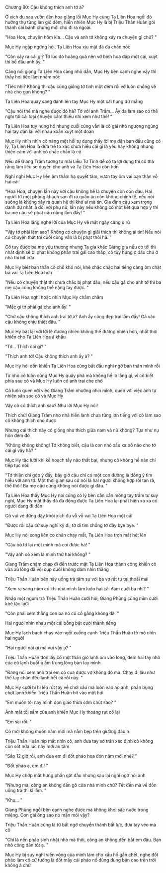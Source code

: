 




Chương 80: Cậu không thích anh tớ à?

Ở xích đu sau vườn đèn hoa giăng lối Mục Hy cùng Tạ Liên Hoa ngồi đó hưởng thụ từng làn gió đêm, hiển nhiên Mục Hy là bị Triệu Thần Huân gói thành cái bánh chưng mới cho đi ra ngoài.

"Hoa Hoa, chuyện hôm kia... Cậu và anh tớ không xảy ra chuyện gì chứ? "

Mục Hy ngập ngừng hỏi, Tạ Liên Hoa xịu mặt đá đá chân nói:

"Còn xảy ra cái gì? Tớ lúc đó hoảng quá nên vớ bình hoa đập một cái, xuýt thì bể đầu anh ấy. "

Càng nói giọng Tạ Liên Hoa càng nhỏ dần, Mục Hy bên cạnh nghe vậy thì thấy hơi tiếc lẩm nhẩm nói:

"Tiếc nhỉ? Không thì cậu cũng giống tớ tình một đêm rồi vớ luôn chồng về nhà cho gọn không? "

Tạ Liên Hoa quay sang đánh lên tay Mục Hy một cái hung dữ mắng

"Cậu nói thế mà nghe được đó hả? Tớ với anh Trầm... Ây da làm sao có thể nghĩ tới cái loại chuyện cấm thiếu nhi xem như thế! "

Tạ Liên Hoa tuy hùng hổ nhưng cuối cùng vẫn là cô gái nhỏ ngượng ngùng hai tay đan lại với nhau xoắn xuýt một đoàn

Mục Hy nhìn nhìn cô nàng một hồi tự dưng thấy lời mẹ dặn ban đầu cũng có lý, Tạ Liên Hoa là đứa trẻ to xác chưa hiểu cái gì là yêu hay không nhưng thiện cảm với anh cô chắc chắn là có

Nếu để Giang Trầm tương tư mãi Liễu Tư Tình để cô ta lợi dụng thì cô thà rằng làm liều se duyên cho anh và Tạ Liên Hoa còn hơn

Nghĩ nghĩ Mục Hy liền âm thầm hạ quyết tâm, vươn tay ôm vai bạn thân vỗ hai cái

"Hoa Hoa, chuyện lần này với cậu không hề là chuyện cỏn con đâu. Hai người từ một phòng khách sạn đi ra quần áo còn không chỉnh tề, nếu nói suông là không xảy ra quan hệ thì khó ai mà tin. Gia đình cậu xem trọng danh dự nhất là đối với phụ nữ, lần này nếu không có một kết quả hợp ý thì ba mẹ cậu sẽ phạt cậu nặng lắm đấy! "


Tạ Liên Hoa lắng nghe lời của Mục Hy vẻ mặt ngày càng ủ rũ

"Vậy tớ phải làm sao? Không có chuyện gì giải thích thì không ai tin! Nếu nói có chuyện thật thì cuối cùng vẫn là bị phạt thôi hà. "

Cô tuy được ba mẹ yêu thương nhưng Tạ gia khác Giang gia nếu có tội thì nhất định sẽ bị phạt không phân trai gái cao thấp, cô tùy hứng ở đâu chứ ở nhà thì bít cửa

Mục Hy biết bạn thân có chỗ khó nói, khẽ chậc chậc hai tiếng càng ôm chặt bả vai Tạ Liên Hoa hơn

"Nếu có chuyện thật thì chưa chắc bị phạt đâu, nếu cậu gả cho anh tớ thì ba mẹ cậu cũng không thể nặng tay được. "

Tạ Liên Hoa nghi hoặc nhìn Mục Hy chằm chằm

"Mắc gì tớ phải gả cho anh ấy! "

"Chứ cậu không thích anh trai tớ à? Anh ấy cũng đẹp trai lắm đấy! Gả vào cậu không chịu thiệt đâu. "

Mục Hy bật lại với lời lẽ đương nhiên không thể đương nhiên hơn, nhất thời khiến cho Tạ Liên Hoa á khẩu

"Tớ... Thích cái gì? "

"Thích anh tớ! Cậu không thích anh ấy à? "

Mục Hy hỏi dồn khiến Tạ Liên Hoa cũng bắt đầu nghi ngờ bản thân mình rồi

Từ nhỏ cô luôn cùng Mục Hy quậy phá mà không hề lo lắng gì, vì cô biết phía sau cô và Mục Hy luôn có anh trai che chở

Cô luôn quen với việc Giang Trầm nhường nhịn mình, quen với việc anh tự nhiên săn sóc cô và Mục Hy

Vậy cô có thích anh sao? Như lời Mục Hy nói!

Thích chứ! Giang Trầm nho nhã hiền lành chưa từng lớn tiếng với cô làm sao cô không thích cho được

Nhưng cái thích này có giống như thích giữa nam và nữ không? Tựa như nụ hôn đêm đó

"Không không không! Tớ không biết, cậu là con nhỏ xấu xa bổ não cho tớ cái gì vậy hả? "

Mục Hy tặc lưỡi khi kế hoạch tẩy não thất bại, nhưng cô không hề nản chí tiếp tục nói:


"Tớ thiện chí góp ý đấy, bây giờ cậu chỉ có một con đường là đồng ý tìm hiểu với anh tớ. Một thời gian sau cứ nói là hai người không hợp rồi tan rã, thế thôi! Ba mẹ cậu cũng không nói được gì đâu. "

Tạ Liên Hoa thấy Mục Hy nói cũng có lý bèn cắn cắn móng tay trầm tư suy nghĩ, Mục Hy mắt thấy đã đả động được Tạ Liên Hoa lại phát hiện xa xa có người đang đi đến

Cô vui vẻ đứng dậy khỏi xích đu vỗ vỗ vai Tạ Liên Hoa một cái

"Được rồi cậu cứ suy nghĩ kỹ đi, tớ đi tìm chồng tớ đây bye bye. "

Mục Hy nói xong liền co chân chạy mất, Tạ Liên Hoa trợn mắt hét lên

"Cậu bỏ tớ lại một mình mà coi được hả! "

"Vậy anh có xem là mình thứ hai không? "

Giang Trầm chậm chạp đi đến trước mặt Tạ Liên Hoa thành công khiến cô vừa xù lông đã vội cụp đuôi không dám nhìn thẳng

Triệu Thần Huân bên này uống trà tâm sự với ba vợ rất tự tại thoải mái

"Xem ra sang năm có khi nhà mình làm luôn hai cái đám cưới ba nhỉ? "

Nhấp một ngụm trà Triệu Thần Huân cười hỏi, Giang Phùng cũng mỉm cười khẽ tặc lưỡi

"Còn phải xem thằng con ba nó có cố gắng không đã. "

Hai người nhìn nhau một cái bỗng bật cười thành tiếng

Mục Hy lạch bạch chạy vào ngồi xuống cạnh Triệu Thần Huân tò mò nhìn hai người

"Hai người nói gì mà vui vậy ạ? "

Triệu Thần Huân đón lấy cô một thân gió lạnh ôm vào lòng, đem hai tay nhỏ của cô lạnh buốt ủ ấm trong lòng bàn tay mình

"Đang nói xem anh trai em có cua được vợ không đó mà. Chạy đi lâu như thế tay chân đều lạnh hết cả rồi này. "

Mục Hy cười hì hì lén rút tay về chơi xấu mà luồn vào áo anh, phần bụng chợt lạnh khiến Triệu Thần Huân hít vào một hơi

"Em muốn tối nay mình đón giao thừa sớm chút sao? "

Ánh mắt tối sầm của anh khiến Mục Hy thoáng rụt cổ lại

"Em sai rồi. "

Cô mới không muốn năm mới mà nằm bẹp trên giường đâu a

Triệu Thần Huân híp mắt nhìn cô, anh đưa tay sờ trán xác định cô không còn sốt nữa lúc này mới an tâm

"Sắp 12 giờ rồi, anh đưa em đi đốt pháo hoa đón năm mới nhé? "

"Đốt pháo ạ, em đi! "

Mục Hy chớp mắt hưng phấn gật đầu nhưng sau lại nghi ngờ hỏi anh

"Nhưng mà, công an không đến gõ cửa nhà mình chứ? Tết đến mà về đồn uống trà thì kì lắm. "

"Khụ... "

Giang Phùng ngồi bên cạnh nghe được mà không khỏi sặc nước trong miệng. Con gái ông sao nó mặn mòi vậy?

Triệu Thần Huân cũng là từ bất ngờ chuyển thành bất lực, đưa tay véo má cô

"Chỉ là nến pháo sinh nhật nhỏ mà thôi, công an không đến bắt em đâu. Bạn nhỏ công dân tốt ạ. "

Mục Hy bị suy nghĩ viển vông của mình làm cho xấu hổ gần chết, nghe đốt pháo làm cô cứ tưởng là đốt mấy cái pháo nổ đùng đùng bắn cao trên trời không á chứ




